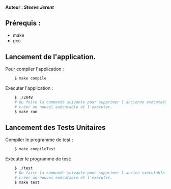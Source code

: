 #### Auteur : *Steeve Jerent*

## Prérequis :
- make
- gcc
## Lancement de l'application.

Pour compiler l'application :

```bash
    $ make compile
```

Exécuter l'application :

```bash
    $ ./2048
    # Ou faire la commande suivante pour supprimer l'ancienne exécutable
    # créer un nouvel exécutable et l'exécuter.
    $ make run
```

## Lancement des Tests Unitaires

Compiler le programme de test :
```bash
    $ make compileTest
```

Exécuter le programme de test:

```bash
    $ ./test
    # Ou faire la commande suivante pour supprimer l'ancien exécutable
    # créer un nouvel exécutable et l'exécuter.
    $ make test
```



